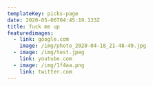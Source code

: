```yaml
---
templateKey: picks-page
date: 2020-05-06T04:45:19.133Z
title: fuck me up
featuredimages:
  - link: google.com
    image: /img/photo_2020-04-18_21-48-49.jpg
  - image: /img/test.jpeg
    link: youtube.com
  - image: /img/1f4aa.png
    link: twitter.com
---
```

